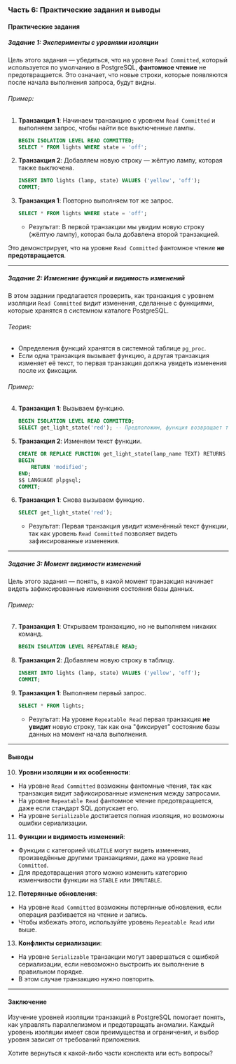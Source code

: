 ### Часть 6: Практические задания и выводы

#### Практические задания

##### Задание 1: Эксперименты с уровнями изоляции
Цель этого задания — убедиться, что на уровне `Read Committed`, который используется по умолчанию в PostgreSQL, **фантомное чтение** не предотвращается. Это означает, что новые строки, которые появляются после начала выполнения запроса, будут видны.

###### Пример:
1. **Транзакция 1**: Начинаем транзакцию с уровнем `Read Committed` и выполняем запрос, чтобы найти все выключенные лампы.
   ```sql
   BEGIN ISOLATION LEVEL READ COMMITTED;
   SELECT * FROM lights WHERE state = 'off';
   ```

2. **Транзакция 2**: Добавляем новую строку — жёлтую лампу, которая также выключена.
   ```sql
   INSERT INTO lights (lamp, state) VALUES ('yellow', 'off');
   COMMIT;
   ```

3. **Транзакция 1**: Повторно выполняем тот же запрос.
   ```sql
   SELECT * FROM lights WHERE state = 'off';
   ```

   - Результат: В первой транзакции мы увидим новую строку (жёлтую лампу), которая была добавлена второй транзакцией.

Это демонстрирует, что на уровне `Read Committed` фантомное чтение **не предотвращается**.

---

##### Задание 2: Изменение функций и видимость изменений
В этом задании предлагается проверить, как транзакция с уровнем изоляции `Read Committed` видит изменения, сделанные с функциями, которые хранятся в системном каталоге PostgreSQL.

###### Теория:
- Определения функций хранятся в системной таблице `pg_proc`.
- Если одна транзакция вызывает функцию, а другая транзакция изменяет её текст, то первая транзакция должна увидеть изменения после их фиксации.

###### Пример:
4. **Транзакция 1**: Вызываем функцию.
   ```sql
   BEGIN ISOLATION LEVEL READ COMMITTED;
   SELECT get_light_state('red'); -- Предположим, функция возвращает текущее состояние красной лампы.
   ```

5. **Транзакция 2**: Изменяем текст функции.
   ```sql
   CREATE OR REPLACE FUNCTION get_light_state(lamp_name TEXT) RETURNS TEXT AS $$
   BEGIN
       RETURN 'modified';
   END;
   $$ LANGUAGE plpgsql;
   COMMIT;
   ```

6. **Транзакция 1**: Снова вызываем функцию.
   ```sql
   SELECT get_light_state('red');
   ```

   - Результат: Первая транзакция увидит изменённый текст функции, так как уровень `Read Committed` позволяет видеть зафиксированные изменения.

---

##### Задание 3: Момент видимости изменений
Цель этого задания — понять, в какой момент транзакция начинает видеть зафиксированные изменения состояния базы данных.

###### Пример:
7. **Транзакция 1**: Открываем транзакцию, но не выполняем никаких команд.
   ```sql
   BEGIN ISOLATION LEVEL REPEATABLE READ;
   ```

8. **Транзакция 2**: Добавляем новую строку в таблицу.
   ```sql
   INSERT INTO lights (lamp, state) VALUES ('yellow', 'off');
   COMMIT;
   ```

9. **Транзакция 1**: Выполняем первый запрос.
   ```sql
   SELECT * FROM lights;
   ```

   - Результат: На уровне `Repeatable Read` первая транзакция **не увидит** новую строку, так как она "фиксирует" состояние базы данных на момент начала выполнения.

---

#### Выводы

10. **Уровни изоляции и их особенности**:
   - На уровне `Read Committed` возможны фантомные чтения, так как транзакция видит зафиксированные изменения между запросами.
   - На уровне `Repeatable Read` фантомное чтение предотвращается, даже если стандарт SQL допускает его.
   - На уровне `Serializable` достигается полная изоляция, но возможны ошибки сериализации.

11. **Функции и видимость изменений**:
   - Функции с категорией `VOLATILE` могут видеть изменения, произведённые другими транзакциями, даже на уровне `Read Committed`.
   - Для предотвращения этого можно изменить категорию изменчивости функции на `STABLE` или `IMMUTABLE`.

12. **Потерянные обновления**:
   - На уровне `Read Committed` возможны потерянные обновления, если операция разбивается на чтение и запись.
   - Чтобы избежать этого, используйте уровень `Repeatable Read` или выше.

13. **Конфликты сериализации**:
   - На уровне `Serializable` транзакции могут завершаться с ошибкой сериализации, если невозможно выстроить их выполнение в правильном порядке.
   - В этом случае транзакцию нужно повторить.

---

#### Заключение
Изучение уровней изоляции транзакций в PostgreSQL помогает понять, как управлять параллелизмом и предотвращать аномалии. Каждый уровень изоляции имеет свои преимущества и ограничения, и выбор уровня зависит от требований приложения.

Хотите вернуться к какой-либо части конспекта или есть вопросы?